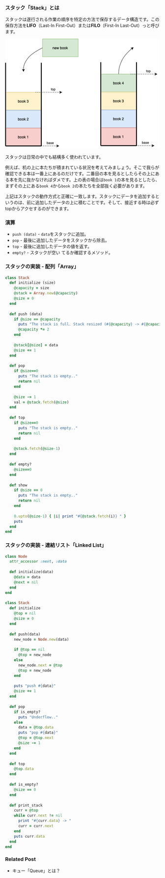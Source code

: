 ### スタック「Stack」とは
スタックは遂行される作業の順序を特定の方法で保存するデータ構造です。この保存方法を**LIFO**（Last-In First-Out）または**FILO**（First-In Last-Out）っと呼びます。

<center>
<img src="assets/data-structure/stack/stack-1.png" alt="stack of books" /> <br />
</center>

スタックは日常の中でも結構多く使われています。

例えば、机の上に本たちが積まれている状況を考えてみましょう。そこで我らが確認できる本は一番上にあるのだけです。二番目の本を見るとしたらその上にある本を先に抜かなければダメです。上の表の場合は`book 1`の本を見るとしたら、まずその上にある`book 4`から`book 2`の本たちを全部抜く必要があります。

上記はスタックの動作方式と正確に一致します。スタックにデータを追加するというのは、前に追加したデータの上に積むことです。そして、接近する時は必ずtopからアクセするのができます。

### 演算
- `push (data)` - `data`をスタックに追加。
- `pop` - 最後に追加したデータをスタックから除去。
- `top` - 最後に追加したデータの値を返す。
- `empty?` - スタックが空い                                   てるか確認するメソッド。

### スタックの実装 - 配列「Array」

```rb
class Stack
  def initialize (size)
    @capacity = size
    @stack = Array.new(@capacity)
    @size = 0
  end

  def push (data)
    if @size == @capacity
      puts "The stack is full. Stack resized (#{@capacity} -> #{@capacity * 2})"
      @capacity *= 2
    end

    @stack[@size] = data
    @size += 1
  end

  def pop
    if @size==0
      puts "The stack is empty.."
      return nil
    end

    @size -= 1
    val = @stack.fetch(@size)
  end

  def top
    if @size==0
      puts "The stack is empty.."
      return nil
    end

    @stack.fetch(@size-1)
  end

  def empty?
    @size==0
  end

  def show
    if @size == 0
      puts "The stack is empty.."
      return nil
    end

    0.upto(@size-1) { |i| print "#{@stack.fetch(i)} " }
    puts
  end
end
```

### スタックの実装 - 連結リスト「Linked List」
```rb
class Node
  attr_accessor :next, :data

  def initialize(data)
    @data = data
    @next = nil
  end
end

class Stack
  def initialize
    @top = nil
    @size = 0
  end

  def push(data)
    new_node = Node.new(data)

    if @top == nil
      @top = new_node
    else
      new_node.next = @top
      @top = new_node
    end

    puts "push #{data}"
    @size += 1
  end

  def pop
    if is_empty?
      puts "Underflow.."
    else
      data = @top.data
      puts "pop #{data}"
      @top = @top.next
      @size -= 1
    end
  end

  def top
    @top.data
  end

  def is_empty?
    @size == 0
  end

  def print_stack
    curr = @top
    while curr.next != nil
      print "#{curr.data} -> "
      curr = curr.next
    end
    puts curr.data
  end
end
```

###  Related Post
- <router-link to="./jap-queue">キュー「Queue」とは？</router-link>
